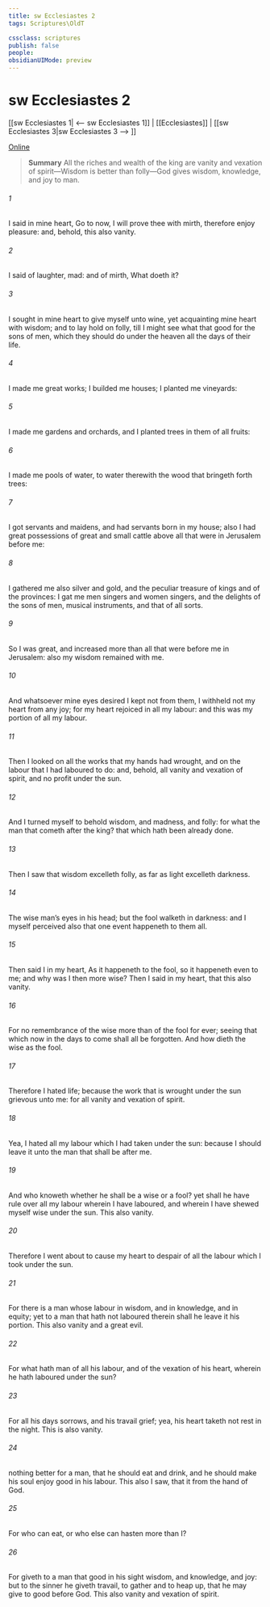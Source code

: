```yaml
---
title: sw Ecclesiastes 2
tags: Scriptures\OldT

cssclass: scriptures
publish: false
people:
obsidianUIMode: preview
---
```


# sw Ecclesiastes 2
[[sw Ecclesiastes 1| <-- sw Ecclesiastes 1]] | [[Ecclesiastes]] | [[sw Ecclesiastes 3|sw Ecclesiastes 3 --> ]]

[Online](https://churchofjesuschrist.org/study/scriptures/ot/eccl/2?lang=eng)

> __Summary__
All the riches and wealth of the king are vanity and vexation of spirit—Wisdom is better than folly—God gives wisdom, knowledge, and joy to man.

###### 1 
I said in mine heart, Go to now, I will prove thee with mirth, therefore enjoy pleasure: and, behold, this also  vanity.

###### 2 
I said of laughter,  mad: and of mirth, What doeth it?

###### 3 
I sought in mine heart to give myself unto wine, yet acquainting mine heart with wisdom; and to lay hold on folly, till I might see what  that good for the sons of men, which they should do under the heaven all the days of their life.

###### 4 
I made me great works; I builded me houses; I planted me vineyards:

###### 5 
I made me gardens and orchards, and I planted trees in them of all  fruits:

###### 6 
I made me pools of water, to water therewith the wood that bringeth forth trees:

###### 7 
I got  servants and maidens, and had servants born in my house; also I had great possessions of great and small cattle above all that were in Jerusalem before me:

###### 8 
I gathered me also silver and gold, and the peculiar treasure of kings and of the provinces: I gat me men singers and women singers, and the delights of the sons of men,  musical instruments, and that of all sorts.

###### 9 
So I was great, and increased more than all that were before me in Jerusalem: also my wisdom remained with me.

###### 10 
And whatsoever mine eyes desired I kept not from them, I withheld not my heart from any joy; for my heart rejoiced in all my labour: and this was my portion of all my labour.

###### 11 
Then I looked on all the works that my hands had wrought, and on the labour that I had laboured to do: and, behold, all  vanity and vexation of spirit, and  no profit under the sun.

###### 12 
And I turned myself to behold wisdom, and madness, and folly: for what  the man  that cometh after the king?  that which hath been already done.

###### 13 
Then I saw that wisdom excelleth folly, as far as light excelleth darkness.

###### 14 
The wise man’s eyes  in his head; but the fool walketh in darkness: and I myself perceived also that one event happeneth to them all.

###### 15 
Then said I in my heart, As it happeneth to the fool, so it happeneth even to me; and why was I then more wise? Then I said in my heart, that this also  vanity.

###### 16 
For  no remembrance of the wise more than of the fool for ever; seeing that which now  in the days to come shall all be forgotten. And how dieth the wise  as the fool.

###### 17 
Therefore I hated life; because the work that is wrought under the sun  grievous unto me: for all  vanity and vexation of spirit.

###### 18 
Yea, I hated all my labour which I had taken under the sun: because I should leave it unto the man that shall be after me.

###### 19 
And who knoweth whether he shall be a wise  or a fool? yet shall he have rule over all my labour wherein I have laboured, and wherein I have shewed myself wise under the sun. This  also vanity.

###### 20 
Therefore I went about to cause my heart to despair of all the labour which I took under the sun.

###### 21 
For there is a man whose labour  in wisdom, and in knowledge, and in equity; yet to a man that hath not laboured therein shall he leave it  his portion. This also  vanity and a great evil.

###### 22 
For what hath man of all his labour, and of the vexation of his heart, wherein he hath laboured under the sun?

###### 23 
For all his days  sorrows, and his travail grief; yea, his heart taketh not rest in the night. This is also vanity.

###### 24 
 nothing better for a man,  that he should eat and drink, and  he should make his soul enjoy good in his labour. This also I saw, that it  from the hand of God.

###### 25 
For who can eat, or who else can hasten  more than I?

###### 26 
For  giveth to a man that  good in his sight wisdom, and knowledge, and joy: but to the sinner he giveth travail, to gather and to heap up, that he may give to  good before God. This also  vanity and vexation of spirit.

